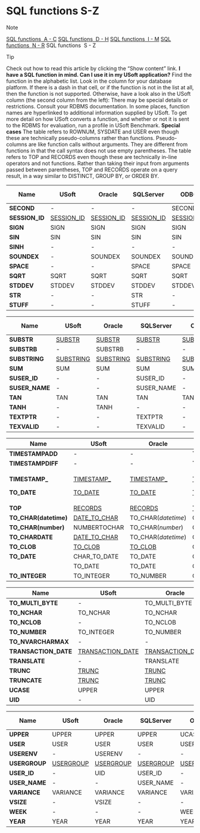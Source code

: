 # SQL functions S-Z

> [!NOTE]
> [SQL functions  A - C](/docs/Modeller%20and%20Rules%20Engine/SQL%20functions/SQL%20functions%20AC.md)
> [SQL functions  D - H](/docs/Modeller%20and%20Rules%20Engine/SQL%20functions/SQL%20functions%20DH.md)
> [SQL functions  I - M](/docs/Modeller%20and%20Rules%20Engine/SQL%20functions/SQL%20functions%20IM.md)
> [SQL functions  N - R](/docs/Modeller%20and%20Rules%20Engine/SQL%20functions/SQL%20functions%20NR.md)
> SQL functions  S - Z

> [!TIP]
> Check out how to read this article by clicking the “Show content” link.
> **I have a SQL function in mind. Can I use it in my USoft application?** 
Find the function in the alphabetic list. Look in the column for your database platform. If there is a dash in that cell, or if the function is not in the list at all, then the function is not supported.
> Otherwise, have a look also in the USoft column (the second column from the left):
> There may be special details or restrictions. Consult your RDBMS documentation. In some places, function names are hyperlinked to additional information supplied by USoft.
> To get more detail on how USoft converts a function, and whether or not it is sent to the RDBMS for evaluation, run a profile in USoft Benchmark.
> **Special cases**
The table refers to ROWNUM, SYSDATE and USER even though these are technically pseudo-columns rather than functions. Pseudo-columns are like function calls without arguments. They are different from functions in that the call syntax does not use empty parentheses.
The table refers to TOP and RECORDS even though these are technically in-line operators and not functions. Rather than taking their input from arguments passed between parentheses, TOP and RECORDS operate on a query result, in a way similar to DISTINCT, GROUP BY, or ORDER BY.

|**Name**|**USoft**|**Oracle**|**SQLServer**|**ODBC**|**JDBCY, Derby**|
|--------|--------|--------|--------|--------|--------|
|**SECOND**|-       |-       |-       |SECOND  |-       |
|**SESSION_ID**|[SESSION_ID](/docs/Modeller%20and%20Rules%20Engine/SQL%20functions/SESSION_ID.md)|[SESSION_ID](/docs/Modeller%20and%20Rules%20Engine/SQL%20functions/SESSION_ID.md)|[SESSION_ID](/docs/Modeller%20and%20Rules%20Engine/SQL%20functions/SESSION_ID.md)|[SESSION_ID](/docs/Modeller%20and%20Rules%20Engine/SQL%20functions/SESSION_ID.md)|[SESSION_ID](/docs/Modeller%20and%20Rules%20Engine/SQL%20functions/SESSION_ID.md)|
|**SIGN**|SIGN    |SIGN    |SIGN    |SIGN    |SIGN    |
|**SIN** |SIN     |SIN     |SIN     |SIN     |SIN     |
|**SINH**|-       |-       |-       |-       |SINH    |
|**SOUNDEX**|-       |SOUNDEX |SOUNDEX |SOUNDEX |-       |
|**SPACE**|-       |-       |SPACE   |SPACE   |-       |
|**SQRT**|SQRT    |SQRT    |SQRT    |SQRT    |SQRT    |
|**STDDEV**|STDDEV  |STDDEV  |STDDEV  |STDDEV  |STDDEV  |
|**STR** |-       |-       |STR     |-       |-       |
|**STUFF**|-       |-       |STUFF   |-       |-       |



|**Name**|**USoft**|**Oracle**|**SQLServer**|**ODBC**|**JDBC, Derby**|
|--------|--------|--------|--------|--------|--------|
|**SUBSTR**|[SUBSTR](/docs/Modeller%20and%20Rules%20Engine/SQL%20functions/SUBSTR.md)|[SUBSTR](/docs/Modeller%20and%20Rules%20Engine/SQL%20functions/SUBSTR.md)|[SUBSTR](/docs/Modeller%20and%20Rules%20Engine/SQL%20functions/SUBSTR.md)|[SUBSTR](/docs/Modeller%20and%20Rules%20Engine/SQL%20functions/SUBSTR.md)|[SUBSTR](/docs/Modeller%20and%20Rules%20Engine/SQL%20functions/SUBSTR.md)|
|**SUBSTRB**|-       |SUBSTRB |-       |-       |-       |
|**SUBSTRING**|[SUBSTRING](/docs/Modeller%20and%20Rules%20Engine/SQL%20functions/SUBSTR.md)|[SUBSTRING](/docs/Modeller%20and%20Rules%20Engine/SQL%20functions/SUBSTR.md)|[SUBSTRING](/docs/Modeller%20and%20Rules%20Engine/SQL%20functions/SUBSTR.md)|[SUBSTRING](/docs/Modeller%20and%20Rules%20Engine/SQL%20functions/SUBSTR.md)|[SUBSTR](/docs/Modeller%20and%20Rules%20Engine/SQL%20functions/SUBSTR.md)|
|**SUM** |SUM     |SUM     |SUM     |SUM     |SUM     |
|**SUSER_ID**|-       |-       |SUSER_ID|-       |-       |
|**SUSER_NAME**|-       |-       |SUSER_NAME|-       |-       |
|**TAN** |TAN     |TAN     |TAN     |TAN     |TAN     |
|**TANH**|-       |TANH    |-       |-       |-       |
|**TEXTPTR**|-       |-       |TEXTPTR |-       |-       |
|**TEXVALID**|-       |-       |TEXVALID|-       |-       |



|**Name**|**USoft**|**Oracle**|**SQLServer**|**ODBC**|**JDBCY, Derby**|
|--------|--------|--------|--------|--------|--------|
|**TIMESTAMPADD**|-       |-       |TIMESTAMPADD|-       |-       |
|**TIMESTAMPDIFF**|-       |-       |TIMESTAMPDIFF|-       |-       |
|<p>**TIMESTAMP_**</p><p>**TO_DATE**</p>|<p>[TIMESTAMP_](/docs/Modeller%20and%20Rules%20Engine/SQL%20functions/TIMESTAMP_TO_DATE.md)</p><p>[TO_DATE](/docs/Modeller%20and%20Rules%20Engine/SQL%20functions/TIMESTAMP_TO_DATE.md)</p>|<p>[TIMESTAMP_](/docs/Modeller%20and%20Rules%20Engine/SQL%20functions/TIMESTAMP_TO_DATE.md)</p><p>[TO_DATE](/docs/Modeller%20and%20Rules%20Engine/SQL%20functions/TIMESTAMP_TO_DATE.md)</p>|<p>[TIMESTAMP_](/docs/Modeller%20and%20Rules%20Engine/SQL%20functions/TIMESTAMP_TO_DATE.md)</p><p>[TO_DATE](/docs/Modeller%20and%20Rules%20Engine/SQL%20functions/TIMESTAMP_TO_DATE.md)</p>|<p>[TIMESTAMP_](/docs/Modeller%20and%20Rules%20Engine/SQL%20functions/TIMESTAMP_TO_DATE.md)</p><p>[TO_DATE](/docs/Modeller%20and%20Rules%20Engine/SQL%20functions/TIMESTAMP_TO_DATE.md)</p>|-       |
|**TOP** |[RECORDS](/docs/Modeller%20and%20Rules%20Engine/SQL%20functions/RECORDS.md)|[RECORDS](/docs/Modeller%20and%20Rules%20Engine/SQL%20functions/RECORDS.md)|[TOP](/docs/Modeller%20and%20Rules%20Engine/SQL%20functions/RECORDS.md)|[RECORDS](/docs/Modeller%20and%20Rules%20Engine/SQL%20functions/RECORDS.md)|[RECORDS](/docs/Modeller%20and%20Rules%20Engine/SQL%20functions/RECORDS.md)|
|**TO_CHAR(datetime)**|[DATE_TO_CHAR](/docs/Modeller%20and%20Rules%20Engine/SQL%20functions/DATE_TO_CHAR.md)|TO_CHAR(*datetime*)|CONVERT(*datetime*)|[DATE_TO_CHAR](/docs/Modeller%20and%20Rules%20Engine/SQL%20functions/DATE_TO_CHAR.md)|TO_CHARDATE|
|**TO_CHAR(number)**|NUMBERTOCHAR|TO_CHAR(*number*)|CONVERT(*number*)|NUMBERTOCHAR|NUMBERTOCHAR|
|**TO_CHARDATE**|[DATE_TO_CHAR](/docs/Modeller%20and%20Rules%20Engine/SQL%20functions/DATE_TO_CHAR.md)|TO_CHAR(*datetime*)|CONVERT(*datetime*)|[DATE_TO_CHAR](/docs/Modeller%20and%20Rules%20Engine/SQL%20functions/DATE_TO_CHAR.md)|TO_CHARDATE|
|**TO_CLOB**|[TO_CLOB](/docs/Modeller%20and%20Rules%20Engine/SQL%20functions/TO_CLOB.md)|[TO_CLOB](/docs/Modeller%20and%20Rules%20Engine/SQL%20functions/TO_CLOB.md)|CONVERT(*text*)|[TO_CLOB](/docs/Modeller%20and%20Rules%20Engine/SQL%20functions/TO_CLOB.md)|[TO_CLOB](/docs/Modeller%20and%20Rules%20Engine/SQL%20functions/TO_CLOB.md)|
|**TO_DATE**|CHAR_TO_DATE|TO_DATE |CONVERT(*text*)|CAST    |TO_DATE |
|        |TO_DATE |TO_DATE |CONVERT(*text*)|-       |TO_DATE |
|**TO_INTEGER**|TO_INTEGER|TO_NUMBER|CONVERT(*datetime*)|TO_NUMBER|TO_NUMBER|



|**Name**|**USoft**|**Oracle**|**SQLServer**|**ODBC**|**JDBCY, Derby**|
|--------|--------|--------|--------|--------|--------|
|**TO_MULTI_BYTE**|-       |TO_MULTI_BYTE|-       |-       |TO_MULTI_BYTE|
|**TO_NCHAR**|TO_NCHAR|TO_NCHAR|TO_NCHAR|TO_NCHAR|TO_NCHAR|
|**TO_NCLOB**|-       |TO_NCLOB|CONVERT(*ntext*)|-       |TO_NCLOB|
|**TO_NUMBER**|TO_INTEGER|TO_NUMBER|CONVERT(*datetime*)|TO_NUMBER|TO_NUMBER|
|**TO_NVARCHARMAX**|-       |-       |TO_NVARCHARMAX|-       |-       |
|**TRANSACTION_DATE**|[TRANSACTION_DATE](/docs/Modeller%20and%20Rules%20Engine/SQL%20functions/TRANSACTION_DATE.md)|[TRANSACTION_DATE](/docs/Modeller%20and%20Rules%20Engine/SQL%20functions/TRANSACTION_DATE.md)|[TRANSACTION_DATE](/docs/Modeller%20and%20Rules%20Engine/SQL%20functions/TRANSACTION_DATE.md)|[TRANSACTION_DATE](/docs/Modeller%20and%20Rules%20Engine/SQL%20functions/TRANSACTION_DATE.md)|[TRANSACTION_DATE](/docs/Modeller%20and%20Rules%20Engine/SQL%20functions/TRANSACTION_DATE.md)|
|**TRANSLATE**|-       |TRANSLATE|TRANSLATE|-       |-       |
|**TRUNC**|[TRUNC](/docs/Modeller%20and%20Rules%20Engine/SQL%20functions/TRUNC%20TRUNCATE.md)|[TRUNC](/docs/Modeller%20and%20Rules%20Engine/SQL%20functions/TRUNC%20TRUNCATE.md)|[ROUND](/docs/Modeller%20and%20Rules%20Engine/SQL%20functions/TRUNC%20TRUNCATE.md)|[TRUNCATE](/docs/Modeller%20and%20Rules%20Engine/SQL%20functions/TRUNC%20TRUNCATE.md)|[TRUNC](/docs/Modeller%20and%20Rules%20Engine/SQL%20functions/TRUNC%20TRUNCATE.md)|
|**TRUNCATE**|[TRUNC](/docs/Modeller%20and%20Rules%20Engine/SQL%20functions/TRUNC%20TRUNCATE.md)|[TRUNC](/docs/Modeller%20and%20Rules%20Engine/SQL%20functions/TRUNC%20TRUNCATE.md)|[ROUND](/docs/Modeller%20and%20Rules%20Engine/SQL%20functions/TRUNC%20TRUNCATE.md)|[TRUNCATE](/docs/Modeller%20and%20Rules%20Engine/SQL%20functions/TRUNC%20TRUNCATE.md)|[TRUNC](/docs/Modeller%20and%20Rules%20Engine/SQL%20functions/TRUNC%20TRUNCATE.md)|
|**UCASE**|UPPER   |UPPER   |UPPER   |UCASE   |UPPER   |
|**UID** |-       |UID     |USER_ID |-       |-       |



|**Name**|**USoft**|**Oracle**|**SQLServer**|**ODBC**|**JDBCY, Derby**|
|--------|--------|--------|--------|--------|--------|
|**UPPER**|UPPER   |UPPER   |UPPER   |UCASE   |UPPER   |
|**USER**|USER    |USER    |USER    |USER    |USER    |
|**USERENV**|-       |USERENV |-       |-       |USERENV |
|**USERGROUP**|[USERGROUP](/docs/Modeller%20and%20Rules%20Engine/SQL%20functions/USERGROUP.md)|[USERGROUP](/docs/Modeller%20and%20Rules%20Engine/SQL%20functions/USERGROUP.md)|[USERGROUP](/docs/Modeller%20and%20Rules%20Engine/SQL%20functions/USERGROUP.md)|[USERGROUP](/docs/Modeller%20and%20Rules%20Engine/SQL%20functions/USERGROUP.md)|[USERGROUP](/docs/Modeller%20and%20Rules%20Engine/SQL%20functions/USERGROUP.md)|
|**USER_ID**|-       |UID     |USER_ID |-       |-       |
|**USER_NAME**|-       |-       |USER_NAME|-       |-       |
|**VARIANCE**|VARIANCE|VARIANCE|VARIANCE|VARIANCE|VARIANCE|
|**VSIZE**|-       |VSIZE   |-       |-       |VSIZE   |
|**WEEK**|-       |-       |-       |WEEK    |-       |
|**YEAR**|YEAR    |YEAR    |YEAR    |YEAR    |YEAR    |